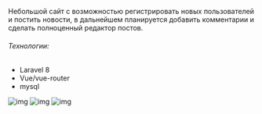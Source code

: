 Небольшой сайт с возможностью регистрировать новых пользователей и постить новости, в дальнейшем планируется добавить комментарии и сделать полноценный редактор постов.
###### Технологии:
- Laravel 8
- Vue/vue-router
- mysql

![img](https://i.ibb.co/wM0Hc6q/image.png "img")
![img](https://i.ibb.co/GnNpZ2d/image.png "img")
![img](https://i.ibb.co/BcY4Y1T/image.png "img")
